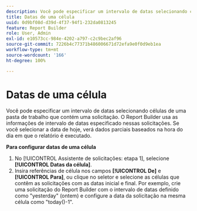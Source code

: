 ```yaml
---
description: Você pode especificar um intervalo de datas selecionando células de uma pasta de trabalho que contém uma solicitação. O Report Builder usa as informações de intervalo de datas especificado nessas solicitações. Se você selecionar a data de hoje, verá dados parciais baseados na hora do dia em que o relatório é executado.
title: Datas de uma célula
uuid: 0d9bf08d-d39d-4f37-94f1-232da0813245
feature: Report Builder
role: User, Admin
exl-id: e10573cc-984e-4202-a797-c2c9bec2af96
source-git-commit: 7226b4c77371b486006671d72efa9e0f0d9eb1ea
workflow-type: tm+mt
source-wordcount: '166'
ht-degree: 100%

---
```


# Datas de uma célula

Você pode especificar um intervalo de datas selecionando células de uma pasta de trabalho que contém uma solicitação. O Report Builder usa as informações de intervalo de datas especificado nessas solicitações. Se você selecionar a data de hoje, verá dados parciais baseados na hora do dia em que o relatório é executado.

**Para configurar datas de uma célula**

1. No [!UICONTROL Assistente de solicitações: etapa 1], selecione **[!UICONTROL Datas da célula]**.
1. Insira referências de célula nos campos **[!UICONTROL De]** e **[!UICONTROL Para]**, ou clique no seletor e selecione as células que contêm as solicitações com as datas inicial e final. 
Por exemplo, crie uma solicitação do Report Builder com o intervalo de datas definido como &quot;yesterday&quot; (ontem) e configure a data da solicitação na mesma célula como &quot;today()-1&quot;.
